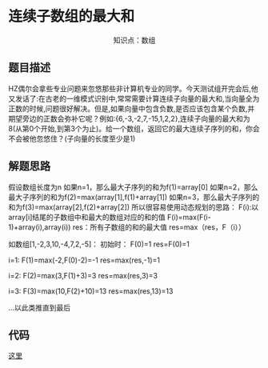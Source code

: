 # 连续子数组的最大和

<center>知识点：数组</center>


## 题目描述
HZ偶尔会拿些专业问题来忽悠那些非计算机专业的同学。今天测试组开完会后,他又发话了:在古老的一维模式识别中,常常需要计算连续子向量的最大和,当向量全为正数的时候,问题很好解决。但是,如果向量中包含负数,是否应该包含某个负数,并期望旁边的正数会弥补它呢？例如:{6,-3,-2,7,-15,1,2,2},连续子向量的最大和为8(从第0个开始,到第3个为止)。给一个数组，返回它的最大连续子序列的和，你会不会被他忽悠住？(子向量的长度至少是1)

## 解题思路
假设数组长度为n
如果n=1，那么最大子序列的和为f(1)=array[0]
如果n=2，那么最大子序列的和为f(2)=max(array[1],f(1)+array[1])
如果n=3，那么最大子序列的和为f(3)=max(array[2],f(2)+array[2])
所以很容易使用动态规划的思路：
F(i):以array[i]结尾的子数组中和最大的数组对应的和的值
F(i)=max(F(i-1)+array(i),array(i))
res：所有子数组的和的最大值
res=max（res，F（i））

如数组[1,-2,3,10,-4,7,2,-5]：
初始时：
F(0)=1
res=F(0)=1

i=1:
F(1)=max(-2,F(0)-2)=-1
res=max(res,-1)=1

i=2:
F(2)=max(3,F(1)+3)=3
res=max(res,3)=3

i=3:
F(3)=max(10,F(2)+10)=13
res=max(res,13)=13

...以此类推直到最后



## 代码

[这里](../Code/29.py)